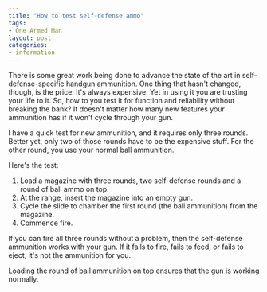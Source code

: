 ```yaml
---
title: "How to test self-defense ammo"
tags:
- One Armed Man
layout: post
categories:
- information
---
```


There is some great work being done to advance the state of the art in self-defense-specific handgun ammunition. One thing that hasn't changed, though, is the price: It's always expensive. Yet in using it you are trusting your life to it. So, how to you test it for function and reliability without breaking the bank? It doesn't matter how many new features your ammunition has if it won't cycle through your gun. 
 
I have a quick test for new ammunition, and it requires only three rounds. Better yet, only two of those rounds have to be the expensive stuff. For the other round, you use your normal ball ammunition.

Here's the test:

1. Load a magazine with three rounds, two self-defense rounds and a round of ball ammo on top.
2. At the range, insert the magazine into an empty gun.
3. Cycle the slide to chamber the first round (the ball ammunition) from the magazine.
4. Commence fire.

If you can fire all three rounds without a problem, then the self-defense ammunition works with your gun. If it fails to fire, fails to feed, or fails to eject, it's not the ammunition for you.

Loading the round of ball ammunition on top ensures that the gun is working normally.